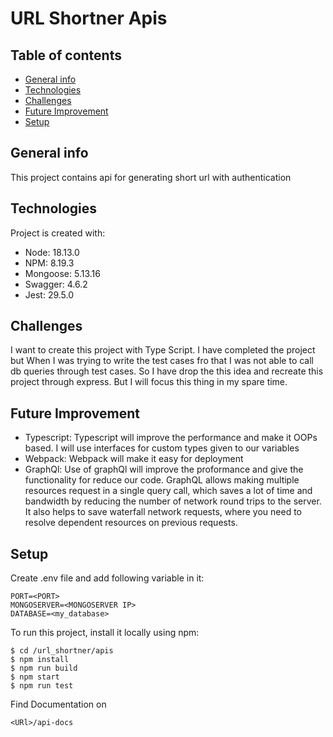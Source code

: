 # URL Shortner Apis
## Table of contents
* [General info](#general-info)
* [Technologies](#technologies)
* [Challenges](#challenges)
* [Future Improvement](#future-improvement)
* [Setup](#setup)

## General info
This project contains api for generating short url with authentication
	
## Technologies
Project is created with:
* Node: 18.13.0
* NPM: 8.19.3
* Mongoose: 5.13.16
* Swagger: 4.6.2
* Jest: 29.5.0

## Challenges
I want to create this project with Type Script. I have completed the project but When I was trying to write the test cases fro that I was not able to call db queries through test cases. So I have drop the this idea and recreate this project through express. But I will focus this thing in my spare time.

## Future Improvement
* Typescript: Typescript will improve the performance and make it OOPs based. I will use interfaces for custom types given to our variables
* Webpack: Webpack will make it easy for deployment
* GraphQl: Use of graphQl will improve the proformance and give the functionality for reduce our code. 
GraphQL allows making multiple resources request in a single query call, which saves a lot of time and bandwidth by reducing the number of network round trips to the server. It also helps to save waterfall network requests, where you need to resolve dependent resources on previous requests.

## Setup
Create .env file and add following variable in it:

```
PORT=<PORT>
MONGOSERVER=<MONGOSERVER IP>
DATABASE=<my_database>
```

To run this project, install it locally using npm:

```
$ cd /url_shortner/apis
$ npm install
$ npm run build
$ npm start
$ npm run test

```

Find Documentation on 
``` 
<URl>/api-docs
```